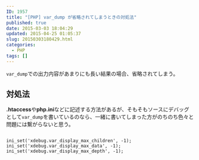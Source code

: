 ```yaml
---
ID: 1957
title: "[PHP] var_dump が省略されてしまうときの対処法"
published: true
date: 2015-03-03 18:04:29
updated: 2015-04-25 01:05:37
slug: 20150303180429.html
categories:
  - PHP
tags: []
---
```


<code>var_dump</code>での出力内容があまりにも長い結果の場合、省略されてしまう。

<!--more-->
<h2>対処法</h2>
<b>.htaccess</b>や<b>php.ini</b>などに記述する方法があるが、そもそもソースにデバッグとして<code>var_dump</code>を書いているのなら、一緒に書いてしまった方がのちのち色々と問題には繋がらないと思う。
<pre class="language-php"><code>
ini_set('xdebug.var_display_max_children', -1);
ini_set('xdebug.var_display_max_data', -1);
ini_set('xdebug.var_display_max_depth', -1);</code></pre>
